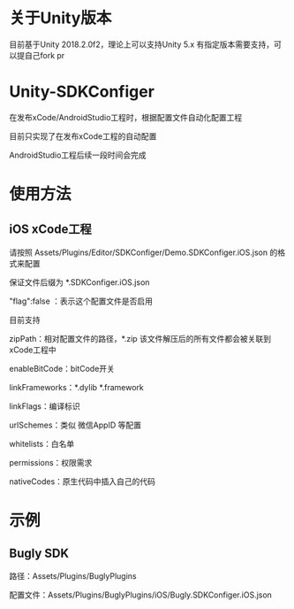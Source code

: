 # 关于Unity版本
目前基于Unity 2018.2.0f2，理论上可以支持Unity 5.x
有指定版本需要支持，可以提自己fork pr

# Unity-SDKConfiger

在发布xCode/AndroidStudio工程时，根据配置文件自动化配置工程

目前只实现了在发布xCode工程的自动配置

AndroidStudio工程后续一段时间会完成

# 使用方法
## iOS xCode工程

请按照 Assets/Plugins/Editor/SDKConfiger/Demo.SDKConfiger.iOS.json 的格式来配置

保证文件后缀为 *.SDKConfiger.iOS.json

"flag":false  ：表示这个配置文件是否启用

目前支持

zipPath：相对配置文件的路径，*.zip  该文件解压后的所有文件都会被关联到xCode工程中

enableBitCode：bitCode开关

linkFrameworks：*.dylib *.framework

linkFlags：编译标识

urlSchemes：类似 微信AppID 等配置

whitelists：白名单

permissions：权限需求

nativeCodes：原生代码中插入自己的代码

# 示例
## Bugly SDK

路径：Assets/Plugins/BuglyPlugins

配置文件：Assets/Plugins/BuglyPlugins/iOS/Bugly.SDKConfiger.iOS.json
